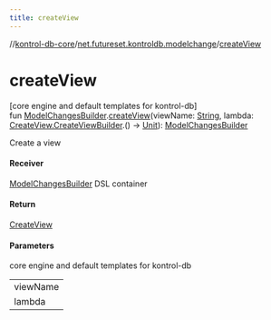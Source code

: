 ```yaml
---
title: createView
---
```

//[kontrol-db-core](../../index.html)/[net.futureset.kontroldb.modelchange](index.html)/[createView](create-view.html)



# createView



[core engine and default templates for kontrol-db]\
fun [ModelChangesBuilder](../net.futureset.kontroldb.dsl/-model-changes-builder/index.html).[createView](create-view.html)(viewName: [String](https://kotlinlang.org/api/latest/jvm/stdlib/kotlin/-string/index.html), lambda: [CreateView.CreateViewBuilder](-create-view/-create-view-builder/index.html).() -&gt; [Unit](https://kotlinlang.org/api/latest/jvm/stdlib/kotlin/-unit/index.html)): [ModelChangesBuilder](../net.futureset.kontroldb.dsl/-model-changes-builder/index.html)



Create a view



#### Receiver



[ModelChangesBuilder](../net.futureset.kontroldb.dsl/-model-changes-builder/index.html) DSL container



#### Return



[CreateView](-create-view/index.html)



#### Parameters


core engine and default templates for kontrol-db

| |
|---|
| viewName |
| lambda | the view attributes |




